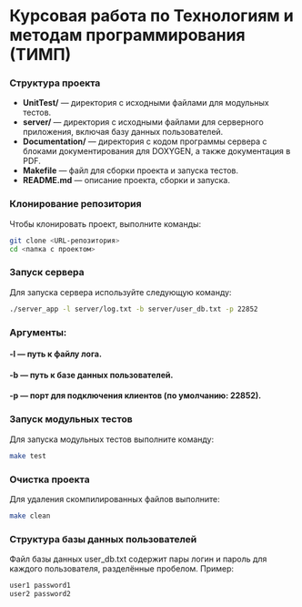 # Курсовая работа по Технологиям и методам программирования (ТИМП)

### Структура проекта
- **UnitTest/** — директория с исходными файлами для модульных тестов.
- **server/** — директория с исходными файлами для серверного приложения, включая базу данных пользователей.
- **Documentation/** — директория с кодом программы сервера с блоками документирования для DOXYGEN, а также документация в PDF.
- **Makefile** — файл для сборки проекта и запуска тестов.
- **README.md** — описание проекта, сборки и запуска.

### Клонирование репозитория
Чтобы клонировать проект, выполните команды:

```bash
git clone <URL-репозитория>
cd <папка с проектом>
```

### Запуск сервера
Для запуска сервера используйте следующую команду:
```bash
./server_app -l server/log.txt -b server/user_db.txt -p 22852
```

### Аргументы:
#### -l — путь к файлу лога.
#### -b — путь к базе данных пользователей.
#### -p — порт для подключения клиентов (по умолчанию: 22852).

### Запуск модульных тестов
Для запуска модульных тестов выполните команду:
```bash
make test
```
### Очистка проекта
Для удаления скомпилированных файлов выполните:
```bash
make clean
```
### Структура базы данных пользователей
Файл базы данных user_db.txt содержит пары логин и пароль для каждого пользователя, разделённые пробелом. 
Пример:
```bash
user1 password1
user2 password2
```
